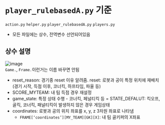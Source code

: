 # `player_rulebasedA.py` 기준
`action.py`
`helper.py`
`player_rulebasedA.py`
`players.py`
- 모든 파일에는 상수, 전역변수 선언되어있음

## 상수 설명
![image](https://user-images.githubusercontent.com/45448731/104219100-ffdaab80-5480-11eb-8da9-4bf7e2703bbf.png)  
`Game.`, `Frame.`이런거는 이름 바꾸면 안됨  

- reset_reason: 경기중 reset 이유 알려줌. reset: 로봇과 공이 특정 위치에 재배치(경기 시작, 득점 이후, 코너킥, 하프타임, 파울 등)
- SCORE_MYTEAM: 내 팀 득점 경우 재설정
- game_state: 특정 상태 수행 - 코너킥, 페널티킥 등
= STATE_DEFALUT: 킥오프, 골킥, 코너킥, 패널티킥이 발생하지 않은 경우 게임상태
- coordinates: 로봇과 공의 위치 좌표를 x, y, z 3차원 좌표로 나타냄
  - `FRAME[‘coordinates’][MY_TEAM][GK][X]`: 내 팀 골키퍼의 X좌표  
  
  

